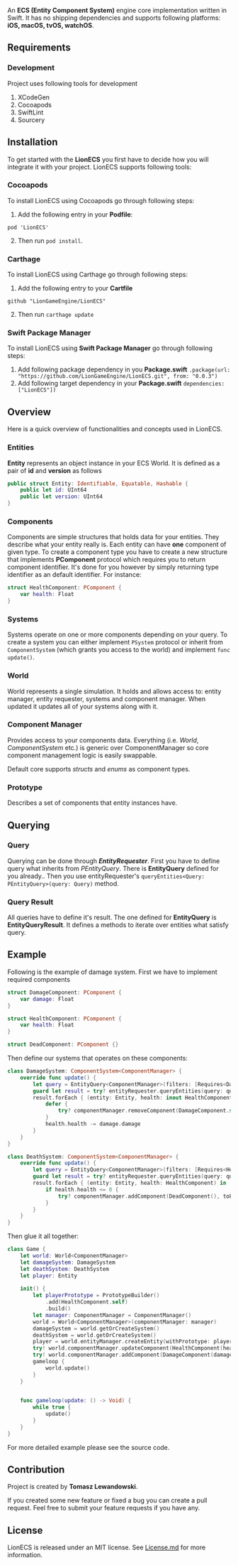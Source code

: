 An **ECS (Entity Component System)** engine core implementation written in Swift. It has no shipping dependencies and supports following platforms: **iOS, macOS, tvOS, watchOS**.

## Requirements

### Development
Project uses following tools for development
1. XCodeGen
2. Cocoapods
3. SwiftLint
4. Sourcery

## Installation

To get started with the **LionECS** you first have to decide how you will integrate it with your project. LionECS supports following tools:

### Cocoapods

To install LionECS using Cocoapods go through following steps:

1. Add the following entry in your **Podfile**:
```
pod 'LionECS'
```
2. Then run `pod install`.


### Carthage

To install LionECS using Carthage go through following steps:

1. Add the following entry to your **Cartfile**

```
github "LionGameEngine/LionECS"
```

2. Then run ```carthage update```

### Swift Package Manager

To install LionECS using **Swift Package Manager** go through following steps:

1. Add following package dependency in you **Package.swift** ``` .package(url: "https://github.com/LionGameEngine/LionECS.git", from: "0.0.3") ```
2. Add following target dependency in your **Package.swift** ``` dependencies: ["LionECS"]) ```

## Overview

Here is a quick overview of functionalities and concepts used in LionECS.

### Entities

**Entity** represents an object instance in your ECS World.
It is defined as a pair of **id** and **version** as follows

```swift
public struct Entity: Identifiable, Equatable, Hashable {
    public let id: UInt64
    public let version: UInt64
}
```

### Components

Components are simple structures that holds data for your entities. They describe what your entity really is. Each entity can have **one** component of given type. To create a component type you have to create a new structure that implements **PComponent** protocol which requires you to return component identifier. It's done for you however by simply returning type identifier as an default identifier.
For instance:

```swift
struct HealthComponent: PComponent {
    var health: Float
}

```

### Systems

Systems operate on one or more components depending on your query. To create a system you can either implement ```PSystem``` protocol or inherit from ```ComponentSystem``` (which grants you access to the world) and implement ```func update()```.

### World

World represents a single simulation. It holds and allows access to: entity manager, entity requester, systems and component manager. When updated it updates all of your systems along with it.

### Component Manager

Provides access to your components data. Everything (i.e. *World*, *ComponentSystem* etc.) is generic over ComponentManager so core component management logic is easily swappable.

Default core supports *structs* and *enums* as component types.

### Prototype

Describes a set of components that entity instances have.

## Querying

### Query

Querying can be done through ***EntityRequester***. First you have to define query what inherits from *PEntityQuery*. There is **EntityQuery** defined for you already.. Then you use entityRequester's `queryEntities<Query: PEntityQuery>(query: Query)` method.

### Query Result

All queries have to define it's result. The one defined for **EntityQuery** is **EntityQueryResult**. It defines a methods to iterate over entities what satisfy query.

## Example

Following is the example of damage system. First we have to implement required components

```swift
struct DamageComponent: PComponent {
    var damage: Float
}
```

```swift
struct HealthComponent: PComponent {
    var health: Float
}
```

```swift
struct DeadComponent: PComponent {}
```

Then define our systems that operates on these components:
```swift
class DamageSystem: ComponentSystem<ComponentManager> {
    override func update() {
        let query = EntityQuery<ComponentManager>(filters: [Requires<DamageComponent>(), Requires<HealthComponent>(), Excludes<DeadComponent>()])
        guard let result = try? entityRequester.queryEntities(query: query) else { return }
        result.forEach { (entity: Entity, health: inout HealthComponent, damage: DamageComponent) in
            defer {
                try? componentManager.removeComponent(DamageComponent.self, fromEntity: entity)
            }
            health.health -= damage.damage
        }
    }
}
```
```swift
class DeathSystem: ComponentSystem<ComponentManager> {
    override func update() {
        let query = EntityQuery<ComponentManager>(filters: [Requires<HealthComponent>(), Excludes<DeadComponent>()])
        guard let result = try? entityRequester.queryEntities(query: query) else { return }
        result.forEach { (entity: Entity, health: HealthComponent) in
            if health.health <= 0 {
                try? componentManager.addComponent(DeadComponent(), toEntity: entity)
            }
        }
    }
}
```
Then glue it all together:
```swift
class Game {
    let world: World<ComponentManager>
    let damageSystem: DamageSystem
    let deathSystem: DeathSystem
    let player: Entity
    
    init() {
        let playerPrototype = PrototypeBuilder()
            .add(HealthComponent.self)
            .build()
        let manager: ComponentManager = ComponentManager()
        world = World<ComponentManager>(componentManager: manager)
        damageSystem = world.getOrCreateSystem()
        deathSystem = world.getOrCreateSystem()
        player = world.entityManager.createEntity(withPrototype: playerPrototype)
        try! world.componentManager.updateComponent(HealthComponent(health: 123), ofEntity: player)
        try! world.componentManager.addComponent(DamageComponent(damage: 23), toEntity: player)
        gameloop {
            world.update()
        }
    }

    
    func gameloop(update: () -> Void) {
        while true {
            update()
        }
    }
}
```

For more detailed example please see the source code.

## Contribution

Project is created by **Tomasz Lewandowski**.

If you created some new feature or fixed a bug you can create a pull request. Feel free to submit your feature requests if you have any.

## License

LionECS is released under an MIT license. See [License.md](LICENSE.md) for more information.